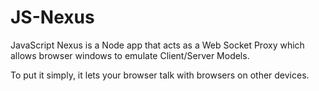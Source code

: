 # JS-Nexus
JavaScript Nexus is a Node app that acts as a Web Socket Proxy which allows browser windows to emulate Client/Server Models.

To put it simply, it lets your browser talk with browsers on other devices.
